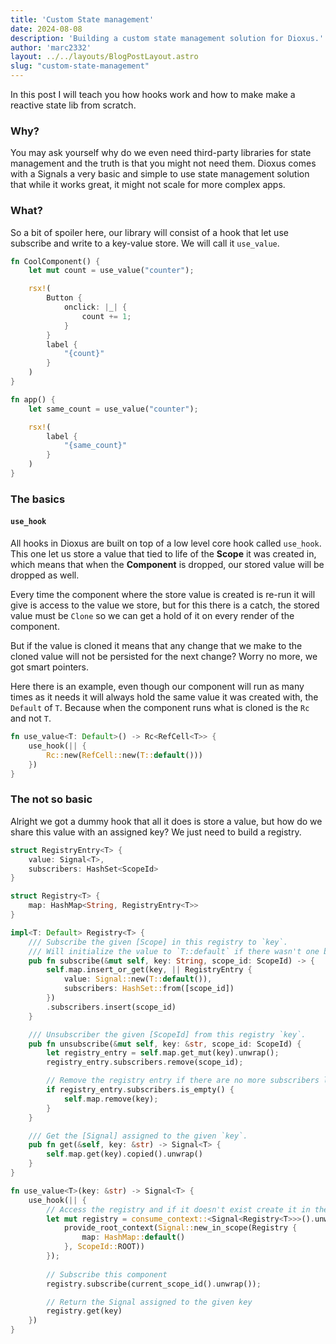 ```yaml
---
title: 'Custom State management'
date: 2024-08-08
description: 'Building a custom state management solution for Dioxus.'
author: 'marc2332'
layout: ../../layouts/BlogPostLayout.astro
slug: "custom-state-management"
---
```


In this post I will teach you how hooks work and how to make make
a reactive state lib from scratch.

### Why?

You may ask yourself why do we even need third-party libraries for state management
and the truth is that you might not need them. Dioxus comes with a Signals
a very basic and simple to use state management solution that while
it works great, it might not scale for more complex apps.

### What?

So a bit of spoiler here, our library will consist of a hook that let use subscribe 
and write to a key-value store. We will call it `use_value`.

```rs
fn CoolComponent() {
    let mut count = use_value("counter");

    rsx!(
        Button {
            onclick: |_| {
                count += 1;
            }
        }
        label {
            "{count}"
        }
    )
}

fn app() {
    let same_count = use_value("counter");

    rsx!(
        label {
            "{same_count}"
        }
    )
}

```

### The basics

#### `use_hook`

All hooks in Dioxus are built on top of a low level core hook called `use_hook`.
This one let us store a value that tied to life of  the **Scope** it was created in,
which means that when the **Component** is dropped, our stored value will be dropped as well.

Every time the component where the store value is created is re-run it will give is access to the value we store, 
but for this there is a catch, the stored value must be `Clone` so we can get a hold of it
on every render of the component.

But if the value is cloned it means that any change that we make to the cloned value will not be 
persisted for the next change? Worry no more, we got smart pointers.

Here there is an example, even though our component will run as many times as it needs it will always hold the same value 
it was created with, the `Default` of `T`. Because when the component runs what is cloned is the `Rc` and not `T`.
```rs
fn use_value<T: Default>() -> Rc<RefCell<T>> {
    use_hook(|| {
        Rc::new(RefCell::new(T::default()))
    })
}
```

### The not so basic
Alright we got a dummy hook that all it does is store a value, but how do we share this value with an assigned key?
We just need to build a registry.



```rs
struct RegistryEntry<T> {
    value: Signal<T>,
    subscribers: HashSet<ScopeId>
}

struct Registry<T> {
    map: HashMap<String, RegistryEntry<T>>
}

impl<T: Default> Registry<T> {
    /// Subscribe the given [Scope] in this registry to `key`.
    /// Will initialize the value to `T::default` if there wasn't one before.
    pub fn subscribe(&mut self, key: String, scope_id: ScopeId) -> {
        self.map.insert_or_get(key, || RegistryEntry {
            value: Signal::new(T::default()),
            subscribers: HashSet::from([scope_id])
        })
        .subscribers.insert(scope_id)
    }

    /// Unsubscriber the given [ScopeId] from this registry `key`.
    pub fn unsubscribe(&mut self, key: &str, scope_id: ScopeId) {
        let registry_entry = self.map.get_mut(key).unwrap();
        registry_entry.subscribers.remove(scope_id);

        // Remove the registry entry if there are no more subscribers left
        if registry_entry.subscribers.is_empty() {
            self.map.remove(key);
        }
    }

    /// Get the [Signal] assigned to the given `key`.
    pub fn get(&self, key: &str) -> Signal<T> {
        self.map.get(key).copied().unwrap()
    }
}

fn use_value<T>(key: &str) -> Signal<T> {
    use_hook(|| {
        // Access the registry and if it doesn't exist create it in the root scope
        let mut registry = consume_context::<Signal<Registry<T>>>().unwrap_or_else(|| {
            provide_root_context(Signal::new_in_scope(Registry {
                map: HashMap::default()
            }, ScopeId::ROOT))
        });
        
        // Subscribe this component
        registry.subscribe(current_scope_id().unwrap());

        // Return the Signal assigned to the given key
        registry.get(key)
    })
}
```

